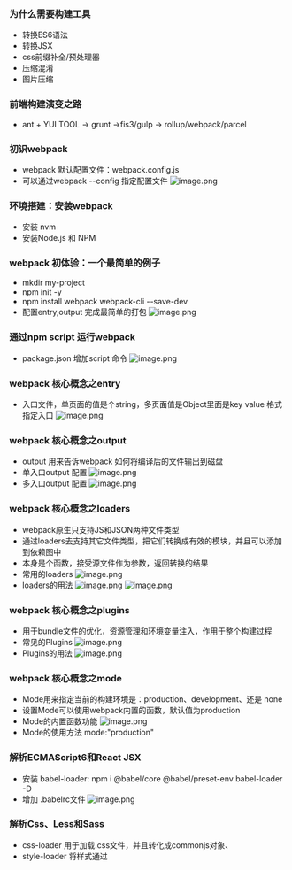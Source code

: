 ### 为什么需要构建工具
* 转换ES6语法
* 转换JSX
* css前缀补全/预处理器
* 压缩混淆
* 图片压缩

### 前端构建演变之路
* ant + YUI TOOL -> grunt ->fis3/gulp -> rollup/webpack/parcel

### 初识webpack
* webpack 默认配置文件：webpack.config.js
* 可以通过webpack --config 指定配置文件
![image.png](https://s2.loli.net/2021/12/29/sfdgIBkKSGWelnv.png)

### 环境搭建：安装webpack
* 安装 nvm
* 安装Node.js 和 NPM

### webpack 初体验：一个最简单的例子
* mkdir my-project
* npm init -y
* npm install webpack webpack-cli --save-dev
* 配置entry,output 完成最简单的打包
![image.png](https://s2.loli.net/2021/12/29/xOLjdPibGHneRva.png)


### 通过npm script 运行webpack
* package.json 增加script 命令
![image.png](https://s2.loli.net/2021/12/29/XjpEr15ovCKbGL9.png)

### webpack 核心概念之entry
* 入口文件，单页面的值是个string，多页面值是Object里面是key value 格式指定入口
![image.png](https://s2.loli.net/2021/12/29/PX6kSKnYma85jgR.png)

### webpack 核心概念之output
* output 用来告诉webpack 如何将编译后的文件输出到磁盘
* 单入口output 配置
 ![image.png](https://s2.loli.net/2021/12/29/Jo9qM8TPelxZ4vH.png)
* 多入口output 配置
![image.png](https://s2.loli.net/2021/12/29/oaQD6n3rVLychBm.png)

### webpack 核心概念之loaders
* webpack原生只支持JS和JSON两种文件类型
* 通过loaders去支持其它文件类型，把它们转换成有效的模块，并且可以添加到依赖图中
* 本身是个函数，接受源文件作为参数，返回转换的结果
* 常用的loaders
![image.png](https://s2.loli.net/2021/12/29/HK9XNCkTFBa3rSz.png)
* loaders的用法
![image.png](https://s2.loli.net/2021/12/29/UISWo31AEkxvdBn.png)
![image.png](https://s2.loli.net/2021/12/29/Mk8URN976Yayoqn.png)

### webpack 核心概念之plugins
* 用于bundle文件的优化，资源管理和环境变量注入，作用于整个构建过程
* 常见的Plugins
![image.png](https://s2.loli.net/2021/12/29/usYcrFXBhIQZngR.png)
* Plugins的用法
![image.png](https://s2.loli.net/2021/12/29/ptd6SFglvCaHLrQ.png)

### webpack 核心概念之mode
* Mode用来指定当前的构建环境是：production、development、还是 none
* 设置Mode可以使用webpack内置的函数，默认值为production
* Mode的内置函数功能
![image.png](https://s2.loli.net/2021/12/29/M5vduhjI6SKYzRy.png)
* Mode的使用方法  mode:"production"

### 解析ECMAScript6和React JSX
* 安装 babel-loader: npm i @babel/core @babel/preset-env babel-loader -D
* 增加 .babelrc文件
![image.png](https://s2.loli.net/2021/12/30/OHb9Ty2er3EDWFw.png)

### 解析Css、Less和Sass
* css-loader 用于加载.css文件，并且转化成commonjs对象、
* style-loader 将样式通过<style>标签插入到head中
* 配置loader时，loader是链式调用，执行顺序是从右到左的，所以如下配置是先执行css-loader
 
![image.png](https://s2.loli.net/2021/12/30/EmoZ5YqHSzAItKB.png)

 
### 解析图片和字体
 * file-loader 用于处理文件， png/svg/jpg/gif 等；
 * file-loader 也可用于处理字体文件，woff/woff2/eot/ttf/otf 等
 * url-loader 也可以处理图片和字体，可以设置较小资源自动base64
 ![image.png](https://s2.loli.net/2022/01/04/wAYBIkQMTW2rbqL.png)
 
 ### webpack中的文件监听
 * 文件监听是在发现源码发生变化时，自动重新构建出新的输出文件
 * webpack 开启监听模式，有两种方式：
 
   启动webpack 命令时，带上 --watch 参数
   在配置 webpack.config.js 中设置 watch:true
 * 文件监听的原理分析
   轮询判断文件的最后编辑时间是否变化
   某个文件发生了变化。并不会立刻告诉监听者，而是县缓存起来，等aggregateTimeout
 ![image.png](https://s2.loli.net/2022/01/04/MdNwtJlg7sX6Z15.png)
  
 ### webpack 中的热更新及原理分析
 * 热更新 webpack-dev-server, wds不刷新浏览器，wds不输出文件而是放在内存中，使用HotModuleReplacementPlugin插件
 * 热更新 webpack-dev-middleware, wdm将webpack输出的文件传输给服务器，适用于灵活场景的定制
 * 热更新原理分析：
 ![image.png](https://s2.loli.net/2022/01/04/RnrfWpB5xezw3s2.png)
 
 

